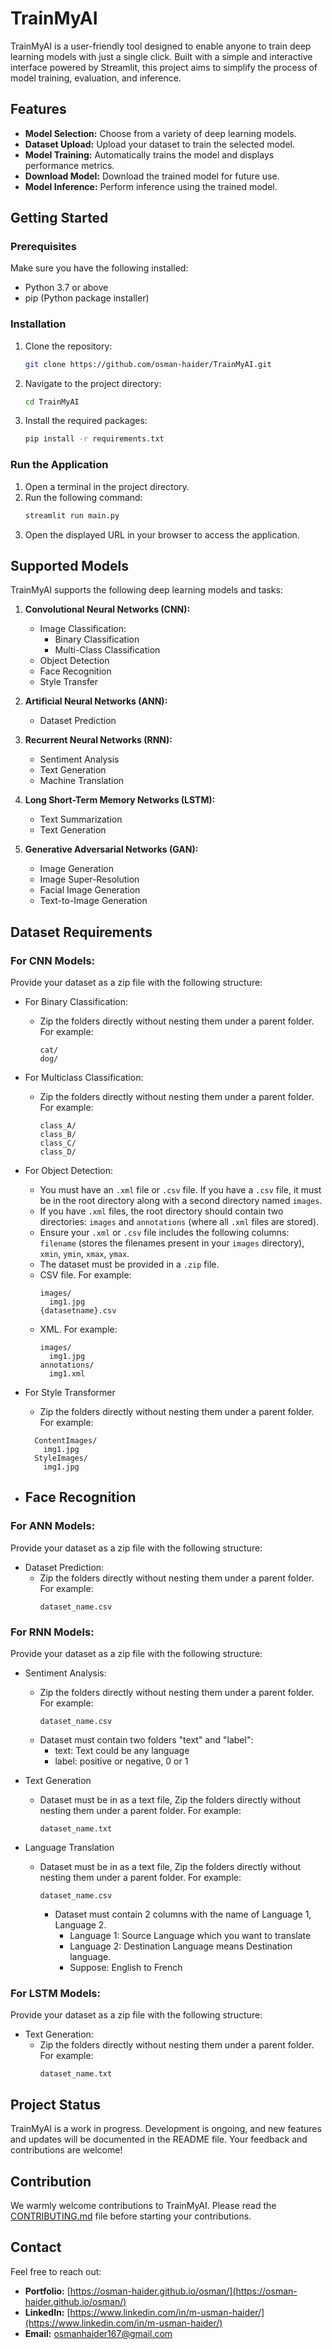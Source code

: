 # TrainMyAI

TrainMyAI is a user-friendly tool designed to enable anyone to train deep learning models with just a single click. Built with a simple and interactive interface powered by Streamlit, this project aims to simplify the process of model training, evaluation, and inference.

## Features
- **Model Selection:** Choose from a variety of deep learning models.
- **Dataset Upload:** Upload your dataset to train the selected model.
- **Model Training:** Automatically trains the model and displays performance metrics.
- **Download Model:** Download the trained model for future use.
- **Model Inference:** Perform inference using the trained model.

## Getting Started

### Prerequisites
Make sure you have the following installed:
- Python 3.7 or above
- pip (Python package installer)

### Installation
1. Clone the repository:
   ```bash
   git clone https://github.com/osman-haider/TrainMyAI.git
   ```
2. Navigate to the project directory:
   ```bash
   cd TrainMyAI
   ```
3. Install the required packages:
   ```bash
   pip install -r requirements.txt
   ```

### Run the Application
1. Open a terminal in the project directory.
2. Run the following command:
   ```bash
   streamlit run main.py
   ```
3. Open the displayed URL in your browser to access the application.

## Supported Models
TrainMyAI supports the following deep learning models and tasks:

1. **Convolutional Neural Networks (CNN):**
   - Image Classification:
     - Binary Classification
     - Multi-Class Classification
   - Object Detection
   - Face Recognition
   - Style Transfer

2. **Artificial Neural Networks (ANN):**
   - Dataset Prediction

3. **Recurrent Neural Networks (RNN):**
   - Sentiment Analysis
   - Text Generation
   - Machine Translation

4. **Long Short-Term Memory Networks (LSTM):**
   - Text Summarization
   - Text Generation

5. **Generative Adversarial Networks (GAN):**
   - Image Generation
   - Image Super-Resolution
   - Facial Image Generation
   - Text-to-Image Generation

## Dataset Requirements
### For CNN Models:
Provide your dataset as a zip file with the following structure:
- For Binary Classification:
  - Zip the folders directly without nesting them under a parent folder. For example:
    ```
    cat/
    dog/
    ```

- For Multiclass Classification:
  - Zip the folders directly without nesting them under a parent folder. For example:
    ```
    class_A/
    class_B/
    class_C/
    class_D/
    ```

- For Object Detection:
  - You must have an `.xml` file or `.csv` file. If you have a `.csv` file, it must be in the root directory along with a second directory named `images`.
  - If you have `.xml` files, the root directory should contain two directories: `images` and `annotations` (where all `.xml` files are stored).
  - Ensure your `.xml` or `.csv` file includes the following columns: `filename` (stores the filenames present in your `images` directory), `xmin`, `ymin`, `xmax`, `ymax`.
  - The dataset must be provided in a `.zip` file.
  - CSV file. For example:
    ```
    images/
      img1.jpg
    {datasetname}.csv
    ```
  - XML. For example:
    ```
    images/
      img1.jpg
    annotations/
      img1.xml
    ```
- For Style Transformer
  - Zip the folders directly without nesting them under a parent folder. For example:
  ```
    ContentImages/
      img1.jpg
    StyleImages/
      img1.jpg
    ```
- Face Recognition
  - 

### For ANN Models:
Provide your dataset as a zip file with the following structure:
- Dataset Prediction:
  - Zip the folders directly without nesting them under a parent folder. For example:
    ```
    dataset_name.csv
    ```
### For RNN Models:
Provide your dataset as a zip file with the following structure:
- Sentiment Analysis:
  - Zip the folders directly without nesting them under a parent folder. For example:
    ```
    dataset_name.csv
    ```
  - Dataset must contain two folders "text" and "label":
    - text: Text could be any language
    - label: positive or negative, 0 or 1

- Text Generation
  - Dataset must be in as a text file, Zip the folders directly without nesting them under a parent folder. For example:
    ```
    dataset_name.txt
    ```
- Language Translation
  - Dataset must be in as a text file, Zip the folders directly without nesting them under a parent folder. For example:
    ```
    dataset_name.csv
    ```
    - Dataset must contain 2 columns with the name of Language 1, Language 2.
      - Language 1: Source Language which you want to translate
      - Language 2: Destination Language means Destination language.
      - Suppose: English to French
      
### For LSTM Models:
Provide your dataset as a zip file with the following structure:
- Text Generation:
  - Zip the folders directly without nesting them under a parent folder. For example:
    ```
    dataset_name.txt
    ```
## Project Status
TrainMyAI is a work in progress. Development is ongoing, and new features and updates will be documented in the README file. Your feedback and contributions are welcome!

## Contribution
We warmly welcome contributions to TrainMyAI. Please read the [CONTRIBUTING.md](https://github.com/osman-haider/TrainMyAI/blob/master/CONTRIBUTING.md) file before starting your contributions.

## Contact
Feel free to reach out:
- **Portfolio:** [https://osman-haider.github.io/osman/](https://osman-haider.github.io/osman/)
- **LinkedIn:** [https://www.linkedin.com/in/m-usman-haider/](https://www.linkedin.com/in/m-usman-haider/)
- **Email:** osmanhaider167@gmail.com